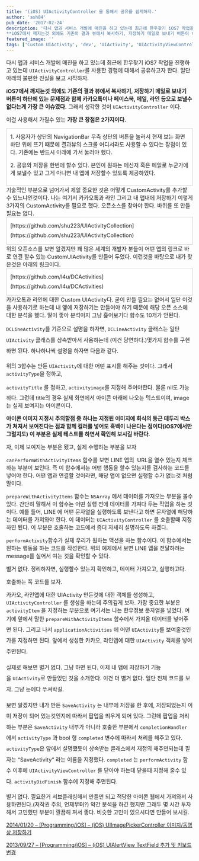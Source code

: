 ```yaml
---
title: '(iOS) UIActivityController 을 통해서 공유를 쉽게하자.'
author: 'ash84'
pub_date: '2017-02-24'
description: '다시 앱과 서비스 개발에 매진을 하고 있는데 최근에 한우찾기 iOS7 작업을 진행하고 있는데 `UIActivityController`를 사용한 경험에 대해서 공유하고자 한다. 일단 아래의 불편한 진실을 보고 시작하자. 
**iOS7에서 깨지는것 외에도 기존의 결과 뷰에서 복사하기, 저장하기 메일로 보내기 버튼이 하단에 있는 문제점과 함께 카카오톡이나 페이스북, 메일, 라인 등으로 보낼수 없다는게 가장 큰 이'
featured_image: ''
tags: ['Custom UIActivity', 'dev', 'UIActivity', 'UIActivityViewController', 'IOS']
---
```



<span style="font-size: 11pt;">다시 앱과 서비스 개발에 매진을 하고 있는데 최근에 한우찾기 iOS7 작업을 진행하고 있는데 `UIActivityController`를 사용한 경험에 대해서 공유하고자 한다. 일단 아래의 불편한 진실을 보고 시작하자. </span>

<span style="font-size: 11pt;">**iOS7에서 깨지는것 외에도 기존의 결과 뷰에서 복사하기, 저장하기 메일로 보내기 버튼이 하단에 있는 문제점과 함께 카카오톡이나 페이스북, 메일, 라인 등으로 보낼수 없다는게 가장 큰 이슈였다.** 그래서 생각한 것이 `UIActivityController` 이다. </span>
 

<span style="font-size: 11pt;">이걸 사용해서 가질수 있는 **가장 큰 장점은 2가지이다.**</span>

<div class="txc-textbox" style="border: 1px solid rgb(203, 203, 203); background-color: rgb(255, 255, 255); padding: 10px;"><span style="font-size: 11pt;">1. 사용자가 상단의 NavigationBar 우측 상단의 버튼을 눌러서 현재 보는 화면 하단 위에 뜨기 때문에 결과뷰의 스크롤 어디서라도 사용할 수 있다는 장점이 있다. 기존에는 반드시 아래에 가서 눌러야 했다. </span>

<span style="font-size: 11pt;">2. 공유와 저장을 한번에 할수 있다. 본인이 원하는 메신저 혹은 메일로 누군가에게 보낼수 있고 그게 아니면 내 앱에 저장할수 있도록 제공하였다. </span>

</div><span style="font-size: 11pt;">기술적인 부분으로 넘어가서 제일 중요한 것은 어떻게 CustomActivity를 추가할 수 있느냐인것이다. 나는 여기서 카카오톡과 라인 그리고 내 앱내에 저장하기 이렇게 3가지의 CustomActivity를 필요로 했다. 오픈소스를 찾아야 한다. 바퀴를 또 만들 필요는 없다. </span>

<div class="txc-textbox" style="border: 1px solid rgb(203, 203, 203); background-color: rgb(255, 255, 255); padding: 10px;"><span style="font-size: 14.545454025268555px; line-height: 26.363636016845703px;">[https://github.com/shu223/UIActivityCollection](https://github.com/shu223/UIActivityCollection)</span>

</div><span style="font-size: 11pt;">위의 오픈소스를 보면 알겠지만 꽤 많은 세계의 개발자 분들이 어떤 앱의 링크로 바로 연결 할수 있는 CustomUIActivity를 만들어 두었다. 이런것을 바탕으로 내가 찾은것은 아래의 링크이다. </span>

<div class="txc-textbox" style="border: 1px solid rgb(203, 203, 203); background-color: rgb(255, 255, 255); padding: 10px;"><span style="font-size: 14.545454025268555px; line-height: 26.363636016845703px;">[https://github.com/l4u/DCActivities](https://github.com/l4u/DCActivities)</span>

</div><span style="font-size: 11pt;">카카오톡과 라인에 대한 Custom UIActivity다. 굳이 만들 필요는 없어서 일단 이것을 사용하기로 하는데 내 앺에 저장하기는 만들어야 하기 때문에 해당 오픈 소스에 대한 분석을 했다. 말이 좋아 분석이지 그냥 훑어보기다 함수도 10개가 안된다. </span>

<span style="font-size: 11pt;"></span>

<span style="font-size: 11pt;">`DCLineActivity`를 기준으로 설명을 하자면, </span><span style="font-size: 11pt; line-height: 2;">`DCLineActivity` 클래스는 일단 `UIActivity` 클래스를 상속받아서 사용하는데 (이건 당연하다.)몇가지 함수를 구현하면 된다. 하나하나씩 설명을 하자면 다음과 같다. </span>

<span style="font-size: 9pt; line-height: 2;">  
</span>

<script src="https://gist.github.com/AhnSeongHyun/6522676.js"></script>

<span style="font-size: 11pt;">위의 3함수는 만든 `UIActivity`에 대한 어떤 표시를 해주는 것이다. 그래서 `activityType`을 정하고, </span>

<span style="font-size: 11pt; line-height:2;">`activityTitle` 를</span><span style="font-size: 11pt;"> 정하고, `activityimage`를 지정해 주어야한다. 물론 nil도 가능하다. 그런데 title의 경우 실제 화면에서 아이콘 아래에 나오는 텍스트이며, image는 실제 보여지는 아이콘이다. </span>
 
<span style="font-size: 11pt;">**아이콘 이미지 지정시 주의할점 중 하나는 지정된 이미지에 회식의 둥근 테두리 박스가 쳐져서 보여진다는 점과 함께 컬러를 넣어도 흑백이 나온다는 점이다(iOS7에서만 그럴지도) 이 부분은 실제 테스트를 하면서 확인해 보시길 바란다.**</span>

<span style="font-size: 11pt;">자, 이제 보여지는 부분은 됐고, 실제 수행하는 부분을 보자 </span>

<script src="https://gist.github.com/AhnSeongHyun/6522728.js"></script>

<span style="font-size: 11pt;"></span>

<span style="font-size: 11pt;">`canPerformWithActivityItems` 함수를 보면 LINE 앱의  URL을 열수 있는지 체크하는 부분이 보인다. 즉 이 함수에서는 어떤 행동을 할수 있는지를 검사하는 코드를 넣어야 한다. 어떤 앱과 연결할 것이라면, 해당 앱이 없으면 실행할 수가 없는것 처럼 말이다. </span>

<span style="font-size: 11pt;"></span>

<span style="font-size: 11pt;">`prepareWithActivityItems` 함수는 `NSArray` 에서 데이터를 가져오는 부분을 볼수 있다. 간단히 말해서 이 함수는 어떤 실행 전에 데이터를 가져다 두는 작업을 하는 것이다. 예를 들어, LINE 에 어떤 문자열을 실행하도록 보낸다고 하면 문자열에 해당하는 데이터를 가져와야 한다. 이 데이터는 `UIActivityController` 를 호출할때 지정하면 된다. 이 부분은 호출하는 코드에서 좀더 자세히 설명하도록 하겠다. </span>

<span style="font-size: 11pt;"></span>

<span style="font-size: 11pt;">`performActivity`함수가 실제 우리가 원하는 액션을 하는 함수이다. 이 함수에서는 원하는 행동을 하는 코드를 작성한다. 위의 예제에서 보면 LINE 앱을 전달하려는 message를 실어서 여는 것을 확인할 수 있다. </span>

<span style="font-size: 11pt;">별거 없다. 정리하자면, 실행할수 있는지 확인하고, 데이터 가져오고, 실행하고다. </span>

<span style="font-size: 11pt;">호출하는 쪽 코드를 보자. </span>

<script src="https://gist.github.com/AhnSeongHyun/6522822.js"></script>

<span style="font-size: 11pt;">카카오, 라인앱에 대한 UIActivity 만든것에 대한 객체를 생성하고, `UIActivityController` 를 생성을 하는데 주의깊게 보자. 가장 중요한 부분은 `activityItem` 을 지정하는 부분으로 여기서는 나는 한우정보 문자열을 넣었다. 여기에 앞에서 말한 </span><span style="font-size: 11pt; line-height: 2;">`prepareWithActivityItems` 함수에서 가져올 데이터를 넣어주면 된다. 그리고 나서 `applicationActivities` 에 어떤 `UIActivity`를 보여줄것인가를 지정하면 된다. 앞에서 생성한 카카오, 라인앱에 대한 </span><span style="font-size: 11pt; line-height: 2;">`UIActivity` 객체를 넣어주면된다. </span>

<span style="font-size: 9pt; line-height: 2;">  
</span>

<span style="font-size: 11pt; line-height: 2;">실제로 해보면 별거 없다. 그냥 하면 된다. 이제 내 앱에 저장하기 기능을 `UIActivity`로 만들었던 것을 소개한다. 이건 더 별거 없다. 일단 전체 코드를 보자. 그냥 눈에다 쑤셔박길. </span>

<span style="font-size: 9pt; line-height: 2;">  
</span>

<script src="https://gist.github.com/AhnSeongHyun/6533473.js"></script>

<span style="font-size: 9pt; line-height: 2;">  
</span>

<span style="font-size: 11pt; line-height: 2;">보면 알겠지만 내가 만든 `SaveActivity` 는 내부에 저장을 한 후에, 저장되었는지 이미 저장이 되어 있는것인지에 따라서 팝업을 띄우게 되어 있다. 그런데 팝업을 처리하는 부분은 `SaveActivity` 내부가 아니라 호출한 부분에서 `completionHandler` 에서 `activityType` 과 bool 형 `completed` 변수에 따라서 처리를 해주고 있다. `activityType`은 앞에서 설명했듯이 상속받는 클래스에서 재정의 해주면되는데 필자는 “SaveActivity” 라는 이름을 지정했다. `completed` 는 `performActivity` 함수 이후에 `UIActivityViewController` 를 닫아야 하는데 닫을때 지정해 줄수 있다. </span><span style="font-size: 11pt; line-height: 2;">`activityDidFinish` 함수에 지정해 주면된다. </span>
 

<span style="font-size: 11pt;">별거 없다. 필요한거 서브클래싱해서 만들면 되고 적당한 아이콘 웹에서 가져와서 사용하면된다.(저작권 주의, 언제부터?) 약간 분석을 하긴 했지만 그래두 몇 시간 투자해서 고민했던 부분이 깔끔해 져서 좋다. 비슷한 고민이 있으시다면 만들어 보시길. </span>

<span style="font-size: 9pt; line-height: 2;">  
</span>

[2014/01/20 – [Programming/iOS] – (iOS) UIImagePickerController 이미지/동영상 저장하기](http://ash84.tistory.com/entry/iOS-UIImagePickerController-이미지동영상-저장하기)

[2013/09/27 – [Programming/iOS] – (iOS) UIAlertView TextField 추가 및 키보드 변경](http://ash84.tistory.com/entry/iOS-UIAlertView-TextField-추가-및-키보드-변경)

<span style="font-size: 11pt;"></span>



